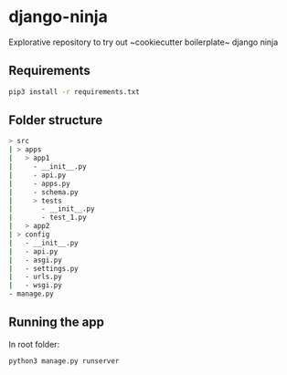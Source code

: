 # django-ninja
Explorative repository to try out ~cookiecutter boilerplate~ django ninja 

## Requirements

```bash
pip3 install -r requirements.txt
```

## Folder structure

```bash
> src
| > apps
|   > app1
|     - __init__.py
|     - api.py
|     - apps.py
|     - schema.py
|     > tests
|       - __init__.py
|       - test_1.py
|   > app2
| > config
|   - __init__.py
|   - api.py
|   - asgi.py
|   - settings.py
|   - urls.py
|   - wsgi.py
- manage.py
```

## Running the app

In root folder:

```bash
python3 manage.py runserver
```
